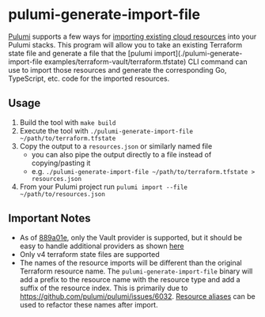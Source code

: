 # pulumi-generate-import-file

[Pulumi](https://www.pulumi.com/docs/get-started/install/) supports a few ways for [importing existing cloud resources](https://www.pulumi.com/docs/guides/adopting/import/) into your Pulumi stacks. This program will allow you to take an existing Terraform state file and generate a file that the [pulumi import](./pulumi-generate-import-file examples/terraform-vault/terraform.tfstate) CLI command can use to import those resources and generate the corresponding Go, TypeScript, etc. code for the imported resources.

## Usage

1. Build the tool with `make build`
1. Execute the tool with `./pulumi-generate-import-file ~/path/to/terraform.tfstate`
1. Copy the output to a `resources.json` or similarly named file
    - you can also pipe the output directly to a file instead of copying/pasting it
    - e.g. `./pulumi-generate-import-file ~/path/to/terraform.tfstate > resources.json`
1. From your Pulumi project run `pulumi import --file ~/path/to/resources.json`

## Important Notes

- As of [889a01e](https://github.com/clstokes/pulumi-generate-import-file/commit/889a01edeff5b391b41941b4df490f46073a5211), only the Vault provider is supported, but it should be easy to handle additional providers as shown [here](https://github.com/clstokes/pulumi-generate-import-file/blob/main/main.go#L21-L23)
- Only v4 terraform state files are supported
- The names of the resource imports will be different than the original Terraform resource name. The `pulumi-generate-import-file` binary will add a prefix to the resource name with the resource type and add a suffix of the resource index. This is primarily due to https://github.com/pulumi/pulumi/issues/6032. [Resource aliases](https://www.pulumi.com/docs/intro/concepts/resources/#aliases) can be used to refactor these names after import.
